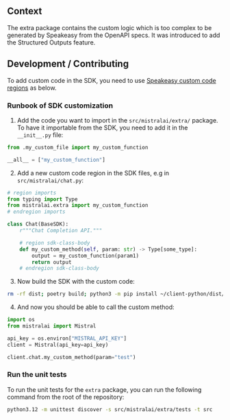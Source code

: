 ## Context

The extra package contains the custom logic which is too complex to be generated by Speakeasy from the OpenAPI specs. It was introduced to add the Structured Outputs feature.

## Development / Contributing

To add custom code in the SDK, you need to use [Speakeasy custom code regions](https://www.speakeasy.com/docs/customize/code/code-regions/overview) as below.

### Runbook of SDK customization

1. Add the code you want to import in the `src/mistralai/extra/` package. To have it importable from the SDK, you need to add it in the `__init__.py` file:
```python
from .my_custom_file import my_custom_function

__all__ = ["my_custom_function"]
```

2. Add a new custom code region in the SDK files, e.g in `src/mistralai/chat.py`:
```python
# region imports
from typing import Type
from mistralai.extra import my_custom_function
# endregion imports

class Chat(BaseSDK):
    r"""Chat Completion API."""

    # region sdk-class-body
    def my_custom_method(self, param: str) -> Type[some_type]:
        output = my_custom_function(param1)
        return output
    # endregion sdk-class-body
```

3. Now build the SDK with the custom code:
```bash
rm -rf dist; poetry build; python3 -m pip install ~/client-python/dist/mistralai-1.4.1-py3-none-any.whl --force-reinstall
```

4. And now you should be able to call the custom method:
```python
import os
from mistralai import Mistral

api_key = os.environ["MISTRAL_API_KEY"]
client = Mistral(api_key=api_key)

client.chat.my_custom_method(param="test")
```

### Run the unit tests

To run the unit tests for the `extra` package, you can run the following command from the root of the repository:
```bash
python3.12 -m unittest discover -s src/mistralai/extra/tests -t src
```
